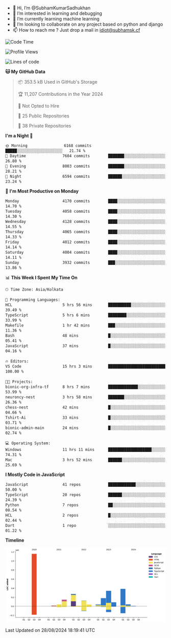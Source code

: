 - 👋 Hi, I’m @SubhamKumarSadhukhan
- 👀 I’m interested in learning and debugging
- 🌱 I’m currently learning machine learning
- 💞️ I’m looking to collaborate on any project based on python and django
- 📫 How to reach me ?
      Just drop a mail in idiot@subhamsk.cf

<!---
SubhamKumarSadhukhan/SubhamKumarSadhukhan is a ✨ special ✨ repository because its `README.md` (this file) appears on your GitHub profile.
You can click the Preview link to take a look at your changes.
--->


<!--START_SECTION:waka-->
![Code Time](http://img.shields.io/badge/Code%20Time-2%2C434%20hrs%2019%20mins-blue)

![Profile Views](http://img.shields.io/badge/Profile%20Views-0-blue)

![Lines of code](https://img.shields.io/badge/From%20Hello%20World%20I%27ve%20Written-2.9%20million%20lines%20of%20code-blue)

**🐱 My GitHub Data** 

> 📦 353.5 kB Used in GitHub's Storage 
 > 
> 🏆 11,207 Contributions in the Year 2024
 > 
> 🚫 Not Opted to Hire
 > 
> 📜 25 Public Repositories 
 > 
> 🔑 38 Private Repositories 
 > 
**I'm a Night 🦉** 

```text
🌞 Morning                6168 commits        █████░░░░░░░░░░░░░░░░░░░░   21.74 % 
🌆 Daytime                7604 commits        ███████░░░░░░░░░░░░░░░░░░   26.80 % 
🌃 Evening                8003 commits        ███████░░░░░░░░░░░░░░░░░░   28.21 % 
🌙 Night                  6594 commits        ██████░░░░░░░░░░░░░░░░░░░   23.24 % 
```
📅 **I'm Most Productive on Monday** 

```text
Monday                   4170 commits        ████░░░░░░░░░░░░░░░░░░░░░   14.70 % 
Tuesday                  4058 commits        ████░░░░░░░░░░░░░░░░░░░░░   14.30 % 
Wednesday                4128 commits        ████░░░░░░░░░░░░░░░░░░░░░   14.55 % 
Thursday                 4065 commits        ████░░░░░░░░░░░░░░░░░░░░░   14.33 % 
Friday                   4012 commits        ████░░░░░░░░░░░░░░░░░░░░░   14.14 % 
Saturday                 4004 commits        ████░░░░░░░░░░░░░░░░░░░░░   14.11 % 
Sunday                   3932 commits        ███░░░░░░░░░░░░░░░░░░░░░░   13.86 % 
```


📊 **This Week I Spent My Time On** 

```text
🕑︎ Time Zone: Asia/Kolkata

💬 Programming Languages: 
HCL                      5 hrs 56 mins       ██████████░░░░░░░░░░░░░░░   39.49 % 
TypeScript               5 hrs 6 mins        ████████░░░░░░░░░░░░░░░░░   33.99 % 
Makefile                 1 hr 42 mins        ███░░░░░░░░░░░░░░░░░░░░░░   11.36 % 
Bash                     48 mins             █░░░░░░░░░░░░░░░░░░░░░░░░   05.41 % 
JavaScript               37 mins             █░░░░░░░░░░░░░░░░░░░░░░░░   04.16 % 

🔥 Editors: 
VS Code                  15 hrs 3 mins       █████████████████████████   100.00 % 

🐱‍💻 Projects: 
bionic-org-infra-tf      8 hrs 7 mins        █████████████░░░░░░░░░░░░   53.99 % 
neuroncy-nest            3 hrs 58 mins       ███████░░░░░░░░░░░░░░░░░░   26.36 % 
chess-nest               42 mins             █░░░░░░░░░░░░░░░░░░░░░░░░   04.66 % 
Tshirt-Ai                33 mins             █░░░░░░░░░░░░░░░░░░░░░░░░   03.71 % 
bionic-admin-main        24 mins             █░░░░░░░░░░░░░░░░░░░░░░░░   02.74 % 

💻 Operating System: 
Windows                  11 hrs 11 mins      ███████████████████░░░░░░   74.31 % 
Mac                      3 hrs 52 mins       ██████░░░░░░░░░░░░░░░░░░░   25.69 % 
```

**I Mostly Code in JavaScript** 

```text
JavaScript               41 repos            ████████████░░░░░░░░░░░░░   50.00 % 
TypeScript               20 repos            ██████░░░░░░░░░░░░░░░░░░░   24.39 % 
Python                   7 repos             ██░░░░░░░░░░░░░░░░░░░░░░░   08.54 % 
HCL                      2 repos             █░░░░░░░░░░░░░░░░░░░░░░░░   02.44 % 
Dart                     1 repo              ░░░░░░░░░░░░░░░░░░░░░░░░░   01.22 % 
```



**Timeline**

![Lines of Code chart](https://raw.githubusercontent.com/SubhamKumarSadhukhan/SubhamKumarSadhukhan/main/assets/bar_graph.png)


 Last Updated on 28/08/2024 18:19:41 UTC
<!--END_SECTION:waka-->
